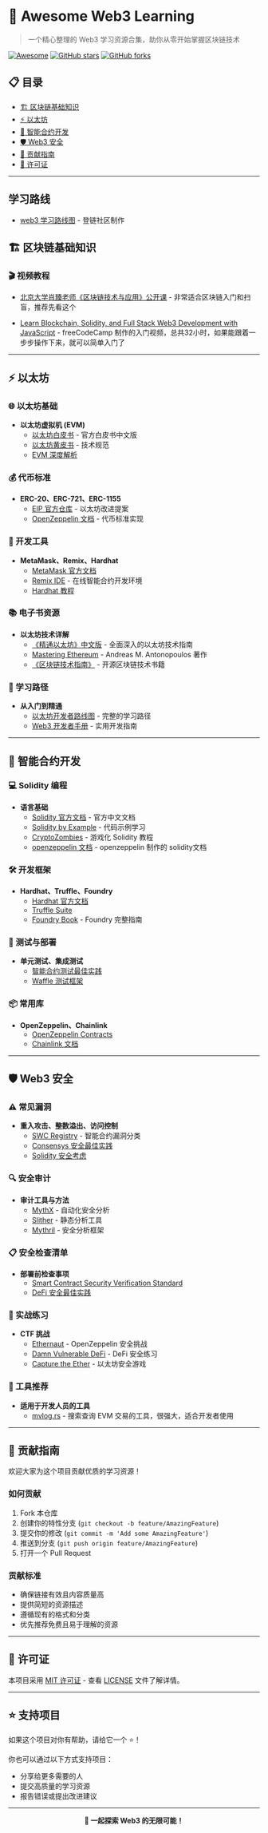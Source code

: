 # 🌟 Awesome Web3 Learning

> 一个精心整理的 Web3 学习资源合集，助你从零开始掌握区块链技术

[![Awesome](https://awesome.re/badge.svg)](https://awesome.re)
[![GitHub stars](https://img.shields.io/github/stars/web3a8/awesome-web3-learning.svg?style=social&label=Star)](https://github.com/web3a8/awesome-web3-learning)
[![GitHub forks](https://img.shields.io/github/forks/web3a8/awesome-web3-learning.svg?style=social&label=Fork)](https://github.com/web3a8/awesome-web3-learning)

## 📋 目录

- [🏗️ 区块链基础知识](#-区块链基础知识)
- [⚡ 以太坊](#-以太坊)
- [📝 智能合约开发](#-智能合约开发)
- [🛡️ Web3 安全](#️-web3-安全)
- [🤝 贡献指南](#-贡献指南)
- [📜 许可证](#-许可证)

---

## 学习路线

- [web3 学习路线图](https://learnblockchain.cn/maps/Roadmap) - 登链社区制作

## 🏗️ 区块链基础知识


### 🎬 视频教程
- [北京大学肖臻老师《区块链技术与应用》公开课](https://www.bilibili.com/video/BV1Vt411X7JF/?spm_id_from=333.1387.homepage.video_card.click&vd_source=0bc644df0f713fa91d8fd7230ec443f4) - 非常适合区块链入门和扫盲，推荐先看这个

- [Learn Blockchain, Solidity, and Full Stack Web3 Development with JavaScript](https://www.youtube.com/watch?v=gyMwXuJrbJQ) - freeCodeCamp 制作的入门视频，总共32小时，如果能跟着一步步操作下来，就可以简单入门了

---

## ⚡ 以太坊

### 🌐 以太坊基础
- **以太坊虚拟机 (EVM)**
  - [以太坊白皮书](https://ethereum.org/zh/whitepaper/) - 官方白皮书中文版
  - [以太坊黄皮书](https://ethereum.github.io/yellowpaper/paper.pdf) - 技术规范
  - [EVM 深度解析](https://ethdocs.org/en/latest/introduction/what-is-ethereum.html)

### 💰 代币标准
- **ERC-20、ERC-721、ERC-1155**
  - [EIP 官方仓库](https://eips.ethereum.org/) - 以太坊改进提案
  - [OpenZeppelin 文档](https://docs.openzeppelin.com/contracts/) - 代币标准实现

### 🔧 开发工具
- **MetaMask、Remix、Hardhat**
  - [MetaMask 官方文档](https://docs.metamask.io/)
  - [Remix IDE](https://remix.ethereum.org/) - 在线智能合约开发环境
  - [Hardhat 教程](https://hardhat.org/tutorial/)


### 📚 电子书资源
- **以太坊技术详解**
  - [《精通以太坊》中文版](https://github.com/inoutcode/ethereum_book/tree/master) - 全面深入的以太坊技术指南
  - [Mastering Ethereum](https://github.com/ethereumbook/ethereumbook) - Andreas M. Antonopoulos 著作
  - [《区块链技术指南》](https://yeasy.gitbook.io/blockchain_guide/) - 开源区块链技术书籍

### 📖 学习路径
- **从入门到精通**
  - [以太坊开发者路线图](https://roadmap.sh/blockchain) - 完整的学习路径
  - [Web3 开发者手册](https://web3.career/web3-developer-handbook) - 实用开发指南
---

## 📝 智能合约开发

### 💻 Solidity 编程
- **语言基础**
  - [Solidity 官方文档](https://docs.soliditylang.org/zh/latest/) - 官方中文文档
  - [Solidity by Example](https://solidity-by-example.org/) - 代码示例学习
  - [CryptoZombies](https://cryptozombies.io/zh/course/) - 游戏化 Solidity 教程
  - [openzeppelin 文档](https://ethernaut.openzeppelin.com) - openzeppelin 制作的 solidity文档

### 🛠️ 开发框架
- **Hardhat、Truffle、Foundry**
  - [Hardhat 官方文档](https://hardhat.org/docs/)
  - [Truffle Suite](https://trufflesuite.com/docs/)
  - [Foundry Book](https://book.getfoundry.sh/) - Foundry 完整指南

### 🧪 测试与部署
- **单元测试、集成测试**
  - [智能合约测试最佳实践](https://ethereum.org/zh/developers/docs/smart-contracts/testing/)
  - [Waffle 测试框架](https://getwaffle.io/)

### 📦 常用库
- **OpenZeppelin、Chainlink**
  - [OpenZeppelin Contracts](https://github.com/OpenZeppelin/openzeppelin-contracts)
  - [Chainlink 文档](https://docs.chain.link/)

---

## 🛡️ Web3 安全

### ⚠️ 常见漏洞
- **重入攻击、整数溢出、访问控制**
  - [SWC Registry](https://swcregistry.io/) - 智能合约漏洞分类
  - [Consensys 安全最佳实践](https://consensys.github.io/smart-contract-best-practices/)
  - [Solidity 安全考虑](https://docs.soliditylang.org/zh/latest/security-considerations.html)

### 🔍 安全审计
- **审计工具与方法**
  - [MythX](https://mythx.io/) - 自动化安全分析
  - [Slither](https://github.com/crytic/slither) - 静态分析工具
  - [Mythril](https://github.com/ConsenSys/mythril) - 安全分析框架

### 📋 安全检查清单
- **部署前检查事项**
  - [Smart Contract Security Verification Standard](https://github.com/securing/SCSVS)
  - [DeFi 安全最佳实践](https://github.com/OffcierCia/DeFi-Developer-Road-Map)

### 🎯 实战练习
- **CTF 挑战**
  - [Ethernaut](https://ethernaut.openzeppelin.com/) - OpenZeppelin 安全挑战
  - [Damn Vulnerable DeFi](https://www.damnvulnerabledefi.xyz/) - DeFi 安全练习
  - [Capture the Ether](https://capturetheether.com/) - 以太坊安全游戏

### 🔨 工具推荐
- **适用于开发人员的工具**
  - [mvlog.rs](https://mevlog.rs/) - 搜索查询 EVM 交易的工具，很强大，适合开发者使用

---

## 🤝 贡献指南

欢迎大家为这个项目贡献优质的学习资源！

### 如何贡献
1. Fork 本仓库
2. 创建你的特性分支 (`git checkout -b feature/AmazingFeature`)
3. 提交你的修改 (`git commit -m 'Add some AmazingFeature'`)
4. 推送到分支 (`git push origin feature/AmazingFeature`)
5. 打开一个 Pull Request

### 贡献标准
- 确保链接有效且内容质量高
- 提供简短的资源描述
- 遵循现有的格式和分类
- 优先推荐免费且易于理解的资源

---

## 📜 许可证

本项目采用 [MIT 许可证](LICENSE) - 查看 [LICENSE](LICENSE) 文件了解详情。

---

## ⭐ 支持项目

如果这个项目对你有帮助，请给它一个 ⭐️！

你也可以通过以下方式支持项目：
- 分享给更多需要的人
- 提交高质量的学习资源
- 报告错误或提出改进建议

---

<p align="center">
  <strong>🚀 一起探索 Web3 的无限可能！</strong>
</p>
